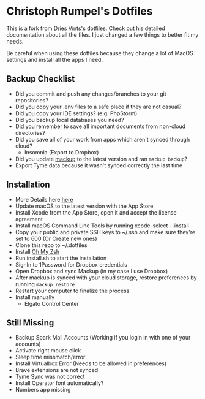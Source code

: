 # Christoph Rumpel's Dotfiles

This is a fork from [Dries Vints](https://github.com/driesvints/dotfiles)'s dotfiles. Check out his detailed documentation about all the files. I just changed a few things to better fit my needs.

Be careful when using these dotfiles because they change a lot of MacOS settings and install all the apps I need.

## Backup Checklist

- Did you commit and push any changes/branches to your git repositories?
- Did you copy your .env files to a safe place if they are not casual?
- Did you copy your IDE settings? (e.g. PhpStorm)
- Did you backup local databases you need?
- Did you remember to save all important documents from non-cloud directories?
- Did you save all of your work from apps which aren't synced through cloud?
    + Insomnia (Export to Dropbox)
- Did you update [mackup](https://github.com/lra/mackup) to the latest version and ran `mackup backup`?
- Export Tyme data because it wasn't synced correctly the last time

## Installation

- More Details here [here](https://github.com/driesvints/dotfiles)
- Update macOS to the latest version with the App Store
- Install Xcode from the App Store, open it and accept the license agreement
- Install macOS Command Line Tools by running xcode-select --install
- Copy your public and private SSH keys to ~/.ssh and make sure they're set to 600 (Or Create new ones)
- Clone this repo to ~/.dotfiles
- Install [Oh My Zsh](https://github.com/ohmyzsh/ohmyzsh/wiki)
- Run install.sh to start the installation
- SignIn to 1Password for Dropbox credentials
- Open Dropbox and sync Mackup (in my case I use Dropbox)
- After mackup is synced with your cloud storage, restore preferences by running `mackup restore`
- Restart your computer to finalize the process
- Install manually
    - Elgato Control Center

## Still Missing

- Backup Spark Mail Accounts (Working if you login in with one of your accounts)
- Activate right mouse click
- Sleep time missmatch/error
- Install Virtualbox Error (Needs to be allowed in preferences)
- Brave extensions are not synced
- Tyme Sync was not correct
- Install Operator font automatically?
- Numbers app missing
